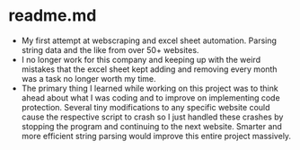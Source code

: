# readme.md
- My first attempt at webscraping and excel sheet automation. Parsing string data and the like from over 50+ websites.
- I no longer work for this company and keeping up with the weird mistakes that the excel sheet kept adding and removing every month was a task no longer worth my time.
- The primary thing I learned while working on this project was to think ahead about what I was coding and to improve on implementing code protection. Several tiny modifications to any specific website could cause the respective script to crash so I just handled these crashes by stopping the program and continuing to the next website. Smarter and more efficient string parsing would improve this entire project massively. 
